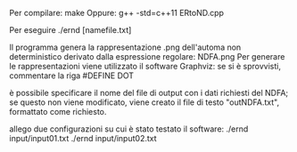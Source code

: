Per compilare:
    make
Oppure: 
    g++ -std=c++11 ERtoND.cpp

Per eseguire 
    ./ernd [namefile.txt]

Il programma genera la rappresentazione .png dell'automa non deterministico derivato dalla espressione regolare: NDFA.png
Per generare le rappresentazioni viene utilizzato il software Graphviz: se si è sprovvisti, commentare la riga #DEFINE DOT

è possibile specificare il nome del file di output con i dati richiesti del NDFA; se questo non viene modificato, 
viene creato il file di testo "outNDFA.txt", formattato come richiesto. 

allego due configurazioni su cui è stato testato il software:
    ./ernd input/input01.txt
    ./ernd input/input02.txt